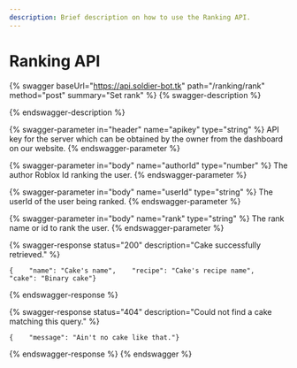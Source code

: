 ```yaml
---
description: Brief description on how to use the Ranking API.
---
```


# Ranking API

{% swagger baseUrl="https://api.soldier-bot.tk" path="/ranking/rank" method="post" summary="Set rank" %}
{% swagger-description %}

{% endswagger-description %}

{% swagger-parameter in="header" name="apikey" type="string" %}
API key for the server which can be obtained by the owner from the dashboard on our website.
{% endswagger-parameter %}

{% swagger-parameter in="body" name="authorId" type="number" %}
The author Roblox Id ranking the user.
{% endswagger-parameter %}

{% swagger-parameter in="body" name="userId" type="string" %}
The userId of the user being ranked.
{% endswagger-parameter %}

{% swagger-parameter in="body" name="rank" type="string" %}
The rank name or id to rank the user.
{% endswagger-parameter %}

{% swagger-response status="200" description="Cake successfully retrieved." %}
```
{    "name": "Cake's name",    "recipe": "Cake's recipe name",    "cake": "Binary cake"}
```
{% endswagger-response %}

{% swagger-response status="404" description="Could not find a cake matching this query." %}
```
{    "message": "Ain't no cake like that."}
```
{% endswagger-response %}
{% endswagger %}


